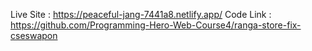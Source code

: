 Live Site : https://peaceful-jang-7441a8.netlify.app/
Code Link : https://github.com/Programming-Hero-Web-Course4/ranga-store-fix-cseswapon
